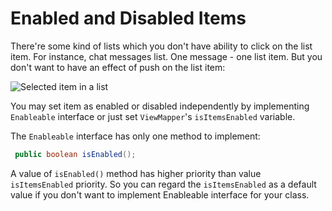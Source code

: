 Enabled and Disabled Items
===
There're some kind of lists which you don't have ability to click on the list item. For instance, chat messages list. One message - one list item. But you don't want to have an effect of push on the list item:

![Selected item in a list](http://s17.postimg.org/4ld0r6b3z/selected_item.png)

You may set item as enabled or disabled independently by implementing `Enableable` interface or just set 
`ViewMapper`'s `isItemsEnabled` variable.

The `Enableable` interface has only one method to implement:

```java
 public boolean isEnabled();
```
A value of `isEnabled()` method has higher priority than value `isItemsEnabled` priority. So you can regard the `isItemsEnabled` as a default value if you don't want to implement Enableable interface for your class.